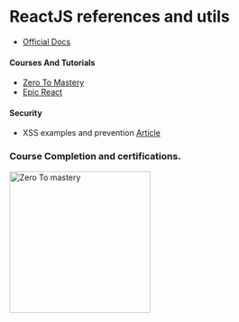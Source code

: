 # ReactJS references and utils

- [Official Docs](https://reactjs.org/docs/react-api.html)

#### Courses And Tutorials 

- [Zero To Mastery](https://zerotomastery.io/courses/learn-react/)
- [Epic React](https://epicreact.dev/)


#### Security
- XSS examples and prevention [Article](https://www.stackhawk.com/blog/react-xss-guide-examples-and-prevention/)

### Course Completion and certifications.
[<img alt="Zero To mastery" width="250px" src="https://udemy-certificate.s3.amazonaws.com/image/UC-ef098a10-19c4-4633-845f-1f3d84a9a1fa.jpg?v=1654099751000"/>](https://udemy-certificate.s3.amazonaws.com/image/UC-ef098a10-19c4-4633-845f-1f3d84a9a1fa.jpg?v=1654099751000)
